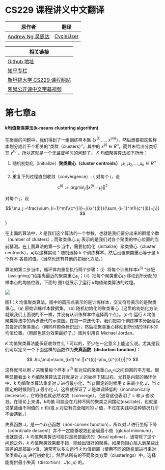 # CS229 课程讲义中文翻译

|原作者|翻译|
|---|---|
|[Andrew Ng  吴恩达](http://www.andrewng.org/)|[CycleUser](https://www.zhihu.com/people/cycleuser/columns)|


|相关链接|
|---|
|[Github 地址](https://github.com/Kivy-CN/Stanford-CS-229-CN)|
|[知乎专栏](https://zhuanlan.zhihu.com/MachineLearn)|
|[斯坦福大学 CS229 课程网站](http://cs229.stanford.edu/)|
|[网易公开课中文字幕视频](http://open.163.com/movie/2008/1/M/C/M6SGF6VB4_M6SGHFBMC.html)|


# 第七章a

#### k均值聚类算法(k-means clustering algorithm)

在聚类的问题中，我们得到了一组训练样本集 $\{x^{(1)},...,x^{(m)}\}$，然后想要把这些样本划分成若干个相关的“类群（clusters）”。其中的 $x^{(i)}\in R^n$，而并未给出分类标签 $y^{(i)}$ 。所以这就是一个无监督学习的问题了。
$K$ 均值聚类算法如下所示：
1. 随机初始化（initialize）**聚类重心（cluster centroids）** $\mu_1, \mu_2,..., \mu_k\in R^n$ 。 
2. 重复下列过程直到收敛（convergence）: { 
对每个 $i$，设 

$$
c^{(i)}:=arg\min_j||x^{(i)}-\mu_j||^2
$$

对每个 $j$，设 

$$
\mu_j:=\frac{\sum_{i=1}^m1\{c^{(i)}=j\}x^{(i)}}{\sum_{i=1}^m1\{c^{(i)}=j\}}
$$

} 

在上面的算法中，$k$ 是我们这个算法的一个参数，也就是我们要分出来的群组个数（number of clusters）；而聚类重心 $\mu_j$ 表示的是我们对各个聚类的中心位置的当前猜测。在上面算法的第一步当中，需要初始化（initialize）聚类重心（cluster centroids），可以这样实现：随机选择 $k$ 个训练样本，然后设置聚类重心等于这 $k$ 个样本 各自的值。（当然也还有其他的初始化方法。） 

算法的第二步当中，循环体内重复执行两个步骤：（i）将每个训练样本$x^{(i)}$ “分配（assigning）”给距离最近的聚类重心$\mu_j$；（ii）把每个聚类重心$\mu_j$ 移动到所分配的样本点的均值位置。下面的 图1 就展示了运行 $k$均值聚类算法的过程。

![](https://raw.githubusercontent.com/Kivy-CN/Stanford-CS-229-CN/master/img/cs229note7af1.png)

图1：$k$ 均值聚类算法。图中的圆形点表示的是训练样本，交叉符号表示的是聚类重心。(a) 原始训练样本数据集。 (b) 随机初始化的聚类重心（这里的初始化方法就跟我们上面说的不一样，并没有从训练样本中选择两个点）。(c-f) 运行 $k$ 均值聚类算法中的两步迭代的示意图。在每一次迭代中，我们把每个训练样本分配给距其最近的聚类重心（用同样颜色标识出），然后把聚类重心移动到所分配的样本的均值位置。（用颜色区分效果最好了。）图片引用自 Michael Jordan。

$K$ 均值聚类算法能保证收敛性么？可以的，至少在一定意义上能这么说。尤其是我们可以定义一个下面这样的函数作为**失真函数（distortion function）：**

$$
J(c,\mu)=\sum_{i=1}^m ||x^{(i)}-\mu_{c^{(i)}}||^2
$$

这样就可以用 $J$ 来衡量每个样本 $x^{(i)}$ 和对应的聚类重心$\mu_{c^{(i)}}$之间距离的平方和。很明显能看出 $k$ 均值聚类算法正好就是对 $J$ 的坐标下降过程。尤其是内部的循环体中，$k$ 均值聚类算法重复对 $J$ 进行最小化，当 $\mu$ 固定的时候用 $c$ 来最小化 $J$，当 $c$ 固定的时候则用 $\mu$ 最小化 $J$。这样就保证了 $J$ 是单调降低的（monotonically decrease），它的值也就必然收敛（converge）。（通常这也表明了 $c$ 和 $\mu$ 也收敛。在理论上来讲，$k$均值 可能会在几种不同的聚类之间摆动(oscillate)，也就是说某些组不同值的 $c$ 和/或 $\mu$ 对应有完全相同的 $J$ 值，不过在实践中这种情况几乎不会遇到。）

失真函数 $J$，是一个非凸函数（non-convex function），所以对 $J$ 进行坐标下降（coordinate descent）并不一定能够收敛到全局最小值（global minimum）。也就是说，$k$ 均值聚类算法可能只是局部最优的（local optima）。通常除了这个问题之外，$k$ 均值聚类效果都不错，能给出很好的聚类。如果你担心陷入到某些比较差的局部最小值，通常可以多次运行 $k$ 均值距离（使用不同的随机值进行来对聚类重心 $\mu_j$ 进行初始化）。然后从所有的不同聚类方案（clusterings）中，选择能提供最小失真（distortion） $J(c,\mu)$ 的。
